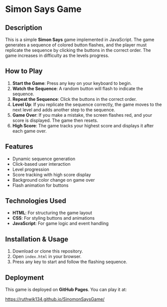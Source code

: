 # Simon Says Game

## Description
This is a simple **Simon Says** game implemented in JavaScript. The game generates a sequence of colored button flashes, and the player must replicate the sequence by clicking the buttons in the correct order. The game increases in difficulty as the levels progress.

## How to Play
1. **Start the Game**: Press any key on your keyboard to begin.
2. **Watch the Sequence**: A random button will flash to indicate the sequence.
3. **Repeat the Sequence**: Click the buttons in the correct order.
4. **Level Up**: If you replicate the sequence correctly, the game moves to the next level and adds another step to the sequence.
5. **Game Over**: If you make a mistake, the screen flashes red, and your score is displayed. The game then resets.
6. **High Score**: The game tracks your highest score and displays it after each game over.

## Features
- Dynamic sequence generation
- Click-based user interaction
- Level progression
- Score tracking with high score display
- Background color change on game over
- Flash animation for buttons

## Technologies Used
- **HTML**: For structuring the game layout
- **CSS**: For styling buttons and animations
- **JavaScript**: For game logic and event handling

## Installation & Usage
1. Download or clone this repository.
2. Open `index.html` in your browser.
3. Press any key to start and follow the flashing sequence.

## Deployment
This game is deployed on **GitHub Pages**. You can play it at:

https://ruthwik134.github.io/SinomonSaysGame/

